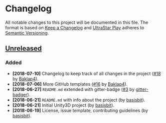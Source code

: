 # Changelog
All notable changes to this project will be documented in this file.
The format is based on [Keep a Changelog] and [UltraStar Play] adheres to [Semantic Versioning].

<!-- Use the Unreleased section to keep track of all the changes which are to come upon a new release. -->
## [Unreleased]
### Added
- **[2018-07-10]** Changelog to keep track of all changes in the project ([#18] by [Baklap4]).
- **[2018-07-06]** More GitHub templates ([#16] by [Baklap4]).
- **[2018-06-27]** `README.md` extended with gitter-badge ([#3] by [gitter-badger]).
- **[2018-06-21]** `README.md` with info about the project (by [basisbit]).
- **[2018-06-21]** Initial Unity3D project (by [basisbit]).
- **[2018-06-19]** License, issue template, contributing guidelines (by [basisbit]).

<!-- ###############################################VERSIONS SECTION############################################### -->

<!-- ################################################END OF SECTION################################################ -->

<!-- ##############################################HYPERLINKS SECTION############################################## -->
<!-- Links versions.-->
[Unreleased]: https://github.com/UltraStar-Deluxe/Play/compare/f00c6d343a2fd8ee6ed837e86c805a9c7f75564e...HEAD

<!-- Links within the #Changelog section. -->
[Keep a Changelog]: https://keepachangelog.com/en/1.0.0/
[Semantic Versioning]: https://semver.org/spec/v2.0.0.html

<!-- Links to pull requests. -->
[#18]: https://github.com/UltraStar-Deluxe/Play/pull/18
[#16]: https://github.com/UltraStar-Deluxe/Play/pull/16
[#3]: https://github.com/UltraStar-Delux/Play/pull/3

<!-- Links to Users making the pull requests. -->
[basisbit]: https://github.com/basisbit
[gitter-badger]: https://github.com/gitter-badger
[Baklap4]: https://github.com/Baklap4

<!-- Other links. -->
[UltraStar Play]: https://github.com/UltraStar-Deluxe/Play
<!-- ################################################END OF SECTION################################################ -->